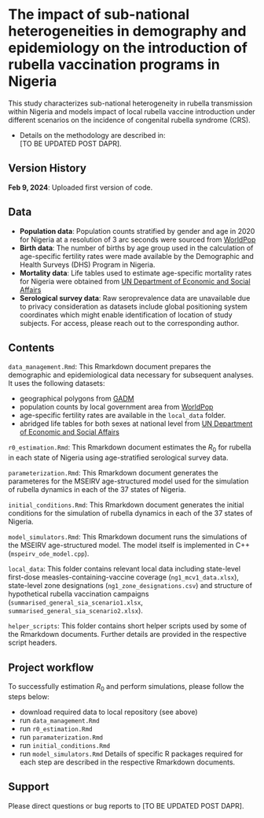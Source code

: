 # The impact of sub-national heterogeneities in demography and epidemiology on the introduction of rubella vaccination programs in Nigeria

This study characterizes sub-national heterogeneity in rubella transmission within Nigeria and models impact of local rubella vaccine introduction under different scenarios on the incidence of congenital rubella syndrome (CRS). 

- Details on the methodology are described in: \
  [TO BE UPDATED POST DAPR].

## Version History

**Feb 9, 2024**: Uploaded first version of code. 

## Data
- **Population data**: Population counts stratified by gender and age in 2020 for Nigeria at a resolution of 3 arc seconds were sourced from [WorldPop](https://hub.worldpop.org/geodata/summary?id=50493)
- **Birth data**: The number of births by age group used in the calculation of age-specific fertility rates were made available by the Demographic and Health Surveys (DHS) Program in Nigeria. 
- **Mortality data**: Life tables used to estimate age-specific mortality rates for Nigeria were obtained from [UN Department of Economic and Social Affairs](https://population.un.org/wpp/Download/Standard/Mortality/)
- **Serological survey data**: Raw seroprevalence data are unavailable due to privacy consideration as datasets include global positioning system coordinates which might enable identification of location of study subjects. For access, please reach out to the corresponding author. 

## Contents

`data_management.Rmd`: This Rmarkdown document prepares the demographic and epidemiological data necessary for subsequent analyses. It uses the following datasets: 
- geographical polygons from [GADM](https://gadm.org)
- population counts by local government area from [WorldPop](https://www.worldpop.org)
- age-specific fertility rates are available in the `local_data` folder. 
- abridged life tables for both sexes at national level from [UN Department of Economic and Social Affairs](https://population.un.org/wpp/Download/Standard/Mortality/)

`r0_estimation.Rmd`: This Rmarkdown document estimates the $R_0$ for rubella in each state of Nigeria using age-stratified serological survey data. 

`parameterization.Rmd`: This Rmarkdown document generates the parameteres for the MSEIRV age-structured model used for the simulation of rubella dynamics in each of the 37 states of Nigeria. 

`initial_conditions.Rmd`: This Rmarkdown document generates the initial conditions for the simulation of rubella dynamics in each of the 37 states of Nigeria. 

`model_simulators.Rmd`: This Rmarkdown document runs the simulations of the MSEIRV age-structured model. The model itself is implemented in C++ (`mspeirv_ode_model.cpp`). 

`local_data`: This folder contains relevant local data including state-level first-dose measles-containing-vaccine coverage (`ng1_mcv1_data.xlsx`), state-level zone designations (`ng1_zone_designations.csv`) and structure of hypothetical rubella vaccination campaigns (`summarised_general_sia_scenario1.xlsx`, `summarised_general_sia_scenario2.xlsx`). 

`helper_scripts`: This folder contains short helper scripts used by some of the Rmarkdown documents. Further details are provided in the respective script headers. 

## Project workflow
To successfully estimation $R_0$ and perform simulations, please follow the steps below:
- download required data to local repository (see above)
- run `data_management.Rmd`
- run `r0_estimation.Rmd`
- run `paramaterization.Rmd`
- run `initial_conditions.Rmd`
- run `model_simulators.Rmd`
Details of specific R packages required for each step are described in the respective Rmarkdown documents. 

## Support 

Please direct questions or bug reports to [TO BE UPDATED POST DAPR].
